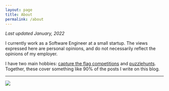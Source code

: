 ```yaml
---
layout: page
title: About
permalink: /about
---
```


*Last updated January, 2022*

I currently work as a Software Engineer at a small startup.
The views expressed here are personal opinions, and do not necessarily reflect
the opinions of my employer.

I have two main hobbies: [capture the flag competitions](https://ctftime.org/ctf-wtf/) and [puzzlehunts](https://en.wikipedia.org/wiki/Puzzlehunt). Together, these cover something like 90% of the posts I write on this blog.


<hr>
<img src="{{ site.baseurl }}/assets/fnf/fnf.png" style="max-width:25%; margin: auto">

